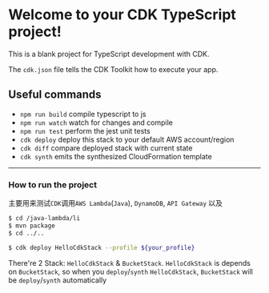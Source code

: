 # Welcome to your CDK TypeScript project!

This is a blank project for TypeScript development with CDK.

The `cdk.json` file tells the CDK Toolkit how to execute your app.

## Useful commands

 * `npm run build`   compile typescript to js
 * `npm run watch`   watch for changes and compile
 * `npm run test`    perform the jest unit tests
 * `cdk deploy`      deploy this stack to your default AWS account/region
 * `cdk diff`        compare deployed stack with current state
 * `cdk synth`       emits the synthesized CloudFormation template

***

### How to run the project

主要用来测试`CDK`调用`AWS Lambda`(`Java`), `DynamoDB`, `API Gateway` 以及 

```bash
$ cd /java-lambda/li
$ mvn package
$ cd ../..
```

```bash
$ cdk deploy HelloCdkStack --profile ${your_profile}
```

There're 2 Stack: `HelloCdkStack` & `BucketStack`.
`HelloCdkStack` is depends on `BucketStack`, so when you `deploy`/`synth` `HelloCdkStack`, `BucketStack` will be `deploy`/`synth` automatically
